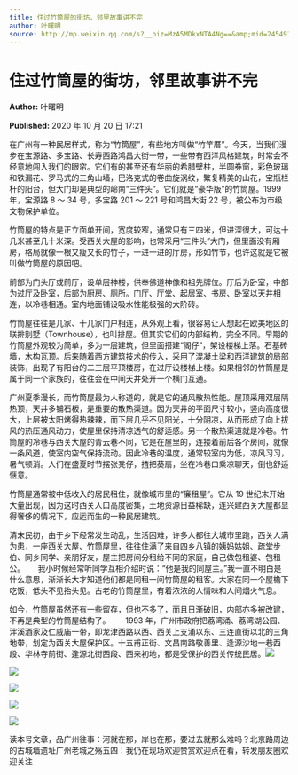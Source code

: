 ```yaml
---
title: 住过竹筒屋的街坊，邻里故事讲不完
author: 叶曙明
source: http://mp.weixin.qq.com/s?__biz=MzA5MDkxNTA4Ng==&amp;mid=2454910151&amp;idx=1&amp;sn=718cc5b717259948a06b7aa0407c8484&amp;chksm=87a23ca6b0d5b5b00d3b1f0b6c6d7d6d69f93e51b3c88ff07088ebeeeb640a5255e137ff904e#rd
---
```


# 住过竹筒屋的街坊，邻里故事讲不完

**Author:** 叶曙明

**Published:** 2020 年 10 月 20 日 17:21

在广州有一种民居样式，称为“竹筒屋”，有些地方叫做“竹竿厝”。今天，当我们漫步在宝源路、多宝路、长寿西路鸿昌大街一带，一些带有西洋风格建筑，时常会不经意地闯入我们的眼帘。它们有的甚至还有华丽的希腊壁柱，半圆券窗，彩色玻璃和铁漏花、罗马式的三角山墙，巴洛克式的卷曲旋涡纹，繁复精美的山花，宝瓶栏杆的阳台，但大门却是典型的岭南“三件头”。它们就是“豪华版”的竹筒屋。1999 年，宝源路 8 ～ 34 号，多宝路 201 ～ 221 号和鸿昌大街 22 号，被公布为市级文物保护单位。

竹筒屋的特点是正立面单开间，宽度较窄，通常只有三四米，但进深很大，可达十几米甚至几十米深。受西关大屋的影响，也常采用“三件头”大门，但里面没有厢房，格局就像一根又瘦又长的竹子，一进一进的厅房，形如竹节，也许这就是它被叫做竹筒屋的原因吧。

前部为门头厅或前厅，设单层神楼，供奉佛道神像和祖先牌位。厅后为卧室，中部为过厅及卧室，后部为厨房、厕所。门厅、厅堂、起居室、书房、卧室以天井相连，以冷巷相通。室内地面铺设吸水性能极强的大阶砖。

竹筒屋往往是几家、十几家门户相连，从外观上看，很容易让人想起在欧美地区的联排别墅（Townhouse），也叫排屋。但其实它们的内部结构，完全不同。早期的竹筒屋外观较为简单，多为一层建筑，但里面搭建“阁仔”，架设楼梯上落。石基砖墙，木构瓦顶。后来随着西方建筑技术的传入，采用了混凝土梁和西洋建筑的局部装饰，出现了有阳台的二三层平顶楼房，在过厅设楼梯上楼。如果相邻的竹筒屋是属于同一个家族的，往往会在中间天井处开一个横门互通。

广州夏季漫长，而竹筒屋最为人称道的，就是它的通风散热性能。屋顶采用双层隔热顶，天井多铺石板，是重要的散热渠道。因为天井的平面尺寸较小，竖向高度很大，上层被太阳烤得热辣辣，而下层几乎不见阳光，十分阴凉，从而形成了向上拔风的热压通风动力，使屋里保持清凉透气的舒适感。另一个散热渠道就是冷巷。竹筒屋的冷巷与西关大屋的青云巷不同，它是在屋里的，连接着前后各个房间，就像一条风道，使室内空气保持流动。因此冷巷的温度，通常较室内为低，凉风习习，暑气顿消。人们在盛夏时节摆张凳仔，揸把葵扇，坐在冷巷口乘凉聊天，倒也舒适惬意。

竹筒屋通常被中低收入的居民租住，就像城市里的“廉租屋”。它从 19 世纪末开始大量出现，因为这时西关人口高度密集，土地资源日益稀缺，连兴建西关大屋都显得奢侈的情况下，应运而生的一种民居建筑。

清末民初，由于乡下经常发生动乱，生活困难，许多人都往大城市里跑，西关人满为患，一座西关大屋、竹筒屋里，往往住满了来自四乡八镇的姨妈姑姐、疏堂步伯、同乡同学、亲朋好友，屋主把房间分租给不同的家庭，自己做包租婆、包租公。      我小时候经常听同学互相介绍时说：“他是我的同屋主。”我一直不明白是什么意思，渐渐长大才知道他们都是同租一间竹筒屋的租客。大家在同一个屋檐下吃饭，低头不见抬头见。古老的竹筒屋里，有着浓浓的人情味和人间烟火气息。

如今，竹筒屋虽然还有一些留存，但也不多了，而且日渐破旧，内部亦多被改建，不再是典型的竹筒屋结构了。       1993 年，广州市政府把荔湾涌、荔湾湖公园、泮溪酒家及仁威庙一带，即龙津西路以西、西关上支涌以东、三连直街以北的三角地带，划定为西关大屋保护区。十五甫正街、文昌南路敬善里、逢源沙地一巷西段、华林寺前街、逢源北街西段、西来初地，都是受保护的西关传统民居。![](https://mmbiz.qpic.cn/mmbiz_png/Ljib4So7yuWiaicjhsFYHfjrk7s2WV8doWj1hP3N39lC5fLDR7qeZaPCsysfdLu9dlNEWSwuAUQ3dByCwia4Wzeo9A/640?wx_fmt=png)

![](https://mmbiz.qpic.cn/mmbiz_jpg/PJWG74pLsMYOIoic09RUtmn4HLS28vheleIN7BrRxQ65l076PLt4BXcLMjnXicXTmFNLhYDwibKxictKMqax0jzrCA/640)

![](https://mmbiz.qpic.cn/mmbiz_jpg/PJWG74pLsMYOIoic09RUtmn4HLS28vhelWInsmoVA4wvWiakXVgxTObRCpjGpp00YOtWrOCuKsDgFrvAOeg6Xrrw/640)

![](https://mmbiz.qpic.cn/mmbiz_jpg/PJWG74pLsMYOIoic09RUtmn4HLS28vhelyKVahImgUOtsoib8icvicqWmIINBE0ibVUlMibJkEzqWMhnlnXAHZx4tfpQ/640)

![](https://mmbiz.qpic.cn/mmbiz_jpg/PJWG74pLsMYOIoic09RUtmn4HLS28vhelDjyEfVHUdEmNJkT1D20UxM2ia2DzFVV75MpgtY21PxhYgTj9ct7VXpA/640)

读本号文章，品广州往事：河就在那，岸也在那，要过去就那么难吗？北京路周边的古城墙遗址广州老城之殇五四：我仍在现场欢迎赞赏欢迎点在看，转发朋友圈欢迎关注
